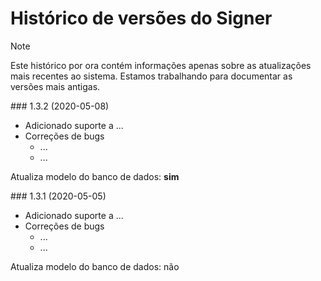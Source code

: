 ﻿# Histórico de versões do Signer

> [!NOTE]
> Este histórico por ora contém informações apenas sobre as atualizações mais recentes ao sistema. Estamos
> trabalhando para documentar as versões mais antigas.

<a name="v1-3-2" />
### 1.3.2 (2020-05-08)

* Adicionado suporte a ...
* Correções de bugs
  * ...
  * ...

Atualiza modelo do banco de dados: **sim**


<a name="v1-3-1" />
### 1.3.1 (2020-05-05)

* Adicionado suporte a ...
* Correções de bugs
  * ...
  * ...

Atualiza modelo do banco de dados: não
